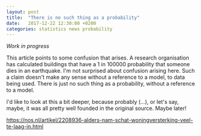 ```yaml
---
layout: post
title:  "There is no such thing as a probability"
date:   2017-12-22 12:30:00 +0200
categories: statistics news probability
---
```


_Work in progress_

This article points to some confusion that arises. A research organisation has calculated buildings that have a 1 in 100000 probability that someone dies in an earthquake. I'm not surprised about confusion arising here. Such a claim doesn't make any sense without a reference to a model, to data being used. There is just no such thing as a probability, without a reference to a model. 

I'd like to look at this a bit deeper, because probably (...), or let's say, maybe, it was all pretty well founded in the original source. Maybe later!

https://nos.nl/artikel/2208936-alders-nam-schat-woningversterking-veel-te-laag-in.html
